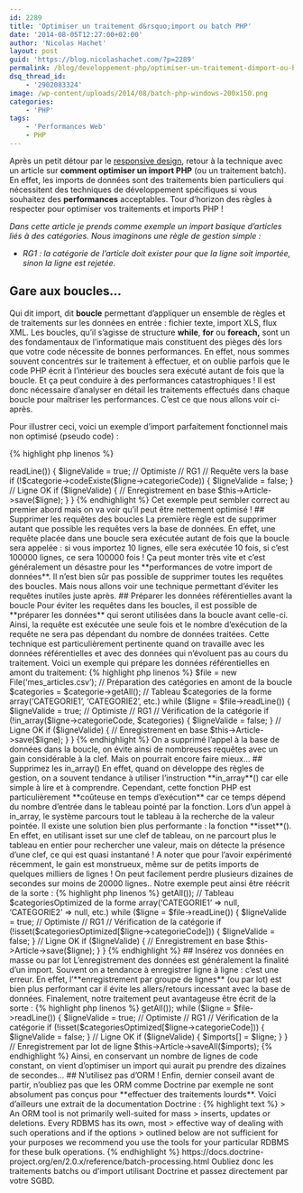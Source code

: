 ```yaml
---
id: 2289
title: 'Optimiser un traitement d&rsquo;import ou batch PHP'
date: '2014-08-05T12:27:00+02:00'
author: 'Nicolas Hachet'
layout: post
guid: 'https://blog.nicolashachet.com/?p=2289'
permalink: /blog/developpement-php/optimiser-un-traitement-dimport-ou-batch-php/
dsq_thread_id:
    - '2902083324'
image: /wp-content/uploads/2014/08/batch-php-windows-200x150.png
categories:
    - 'PHP'
tags:
    - 'Performances Web'
    - PHP
---
```


Après un petit détour par le [responsive design](https://www.nicolashachet.com/blog/ergonomie-design/les-frameworks-css-responsive-design/ "Les frameworks CSS responsive design"), retour à la technique avec un article sur **comment optimiser un import PHP** (ou un traitement batch). En effet, les imports de données sont des traitements bien particuliers qui nécessitent des techniques de développement spécifiques si vous souhaitez des **performances** acceptables. Tour d’horizon des règles à respecter pour optimiser vos traitements et imports PHP !

*Dans cette article je prends comme exemple un import basique d’articles liés à des catégories. Nous imaginons une règle de gestion simple :*

- *RG1 : la catégorie de l’article doit exister pour que la ligne soit importée, sinon la ligne est rejetée.*

## Gare aux boucles…

Qui dit import, dit **boucle** permettant d’appliquer un ensemble de règles et de traitements sur les données en entrée : fichier texte, import XLS, flux XML. Les boucles, qu’il s’agisse de structure **while**, **for** ou **foreach,** sont un des fondamentaux de l’informatique mais constituent des pièges dès lors que votre code nécessite de bonnes performances. En effet, nous sommes souvent concentrés sur le traitement à effectuer, et on oublie parfois que le code PHP écrit à l’intérieur des boucles sera exécuté autant de fois que la boucle. Et ça peut conduire à des performances catastrophiques ! Il est donc nécessaire d’analyser en détail les traitements effectués dans chaque boucle pour maîtriser les performances. C’est ce que nous allons voir ci-après.

Pour illustrer ceci, voici un exemple d’import parfaitement fonctionnel mais non optimisé (pseudo code) :

{% highlight php linenos %}  
<?php  
$file = new File(‘mes_articles.csv’);  
while ($ligne = $file->readLine()) {

 $ligneValide = true; // Optimiste

 // RG1  
 // Requête vers la base  
 if (!$categorie->codeExiste($ligne->categorieCode)) {  
 $ligneValide = false;  
 }

 // Ligne OK  
 if ($ligneValide) {  
 // Enregistrement en base  
 $this->Article->save($ligne);  
 }  
}  
{% endhighlight %}

Cet exemple peut sembler correct au premier abord mais on va voir qu’il peut être nettement optimisé !

## Supprimer les requêtes des boucles

La première règle est de supprimer autant que possible les requêtes vers la base de données. En effet, une requête placée dans une boucle sera exécutée autant de fois que la boucle sera appelée : si vous importez 10 lignes, elle sera exécutée 10 fois, si c’est 100000 lignes, ce sera 100000 fois ! Ça peut monter très vite et c’est généralement un désastre pour les **performances de votre import de données**. Il n’est bien sûr pas possible de supprimer toutes les requêtes des boucles. Mais nous allons voir une technique permettant d’éviter les requêtes inutiles juste après.

## Préparer les données référentielles avant la boucle

Pour éviter les requêtes dans les boucles, il est possible de **préparer les données** qui seront utilisées dans la boucle avant celle-ci. Ainsi, la requête est exécutée une seule fois et le nombre d’exécution de la requête ne sera pas dépendant du nombre de données traitées. Cette technique est particulièrement pertinente quand on travaille avec les données référentielles et avec des données qui n’évoluent pas au cours du traitement.

Voici un exemple qui prépare les données référentielles en amont du traitement:

{% highlight php linenos %}  
$file = new File(‘mes_articles.csv’);

// Préparation des catégories en amont de la boucle  
$categories = $categorie->getAll();  
// Tableau $categories de la forme array(‘CATEGORIE1’, ‘CATEGORIE2’, etc.)

while ($ligne = $file->readLine()) {

 $ligneValide = true; // Optimiste

 // RG1  
 // Vérification de la catégorie  
 if (!in_array($ligne->categorieCode, $categories) {  
 $ligneValide = false;  
 }

 // Ligne OK  
 if ($ligneValide) {  
 // Enregistrement en base  
 $this->Article->save($ligne);  
 }  
}  
{% endhighlight %}

On a supprimé l’appel à la base de données dans la boucle, on évite ainsi de nombreuses requêtes avec un gain considérable à la clef. Mais on pourrait encore faire mieux…

## Supprimez les in_array()

En effet, quand on développe des règles de gestion, on a souvent tendance à utiliser l’instruction **in_array**() car elle simple à lire et à comprendre. Cependant, cette fonction PHP est particulièrement **coûteuse en temps d’exécution** car ce temps dépend du nombre d’entrée dans le tableau pointé par la fonction. Lors d’un appel à in_array, le système parcours tout le tableau à la recherche de la valeur pointée.

Il existe une solution bien plus performante : la fonction **isset**(). En effet, en utilisant isset sur une clef de tableau, on ne parcourt plus le tableau en entier pour rechercher une valeur, mais on détecte la présence d’une clef, ce qui est quasi instantané !

A noter que pour l’avoir expérimenté récemment, le gain est monstrueux, même sur de petits imports de quelques milliers de lignes ! On peut facilement perdre plusieurs dizaines de secondes sur moins de 20000 lignes..

Notre exemple peut ainsi être réécrit de la sorte :

{% highlight php linenos %}  
<?php  
$file = new File(‘mes_articles.csv’);

// Préparation des catégories en amont de la boucle  
$categoriesOptimized = array_flip($categorie->getAll());  
// Tableau $categoriesOptimized de la forme array(‘CATEGORIE1’ => null, ‘CATEGORIE2’ => null, etc.)

while ($ligne = $file->readLine()) {

 $ligneValide = true; // Optimiste

 // RG1  
 // Vérification de la catégorie  
 if (!isset($categoriesOptimized[$ligne->categorieCode])) {  
 $ligneValide = false;  
 }

 // Ligne OK  
 if ($ligneValide) {  
 // Enregistrement en base  
 $this->Article->save($ligne);  
 }  
}  
{% endhighlight %}

## Insérez vos données en masse ou par lot

L’enregistrement des données est généralement la finalité d’un import. Souvent on a tendance à enregistrer ligne à ligne : c’est une erreur. En effet, l’**enregistrement par groupe de lignes** (ou par lot) est bien plus performant car il évite les allers/retours incessant avec la base de données.

Finalement, notre traitement peut avantageuse être écrit de la sorte :

{% highlight php linenos %}  
<?php  
$file = new File(‘mes_articles.csv’);  
$imports = array();

// Préparation des catégories en amont de la boucle  
// On passe le champ à vérifie en tant que clef  
$categoriesOptimized = array_flip($categorie->getAll());

while ($ligne = $file->readLine()) {

 $ligneValide = true; // Optimiste

 // RG1  
 // Vérification de la catégorie  
 if (!isset($categoriesOptimized[$ligne->categorieCode])) {  
 $ligneValide = false;  
 }

 // Ligne OK  
 if ($ligneValide) {  
 $imports[] = $ligne;  
 }  
}

// Enregistrement par lot de ligne  
$this->Article->saveAll($imports);  
{% endhighlight %}

Ainsi, en conservant un nombre de lignes de code constant, on vient d’optimiser un import qui aurait pu prendre des dizaines de secondes…

## N’utilisez pas d’ORM !

Enfin, dernier conseil avant de partir, n’oubliez pas que les ORM comme Doctrine par exemple ne sont absolument pas conçus pour **effectuer des traitements lourds**. Voici d’ailleurs une extrait de la documentation Doctrine :

{% highlight text %}
> An ORM tool is not primarily well-suited for mass  
> inserts, updates or deletions. Every RDBMS has its own, most  
> effective way of dealing with such operations and if the options  
> outlined below are not sufficient for your purposes we recommend you use the tools for your particular RDBMS for these bulk operations.
{% endhighlight %}


https://docs.doctrine-project.org/en/2.0.x/reference/batch-processing.html
Oubliez donc les traitements batchs ou d’import utilisant Doctrine et passez directement par votre SGBD.
